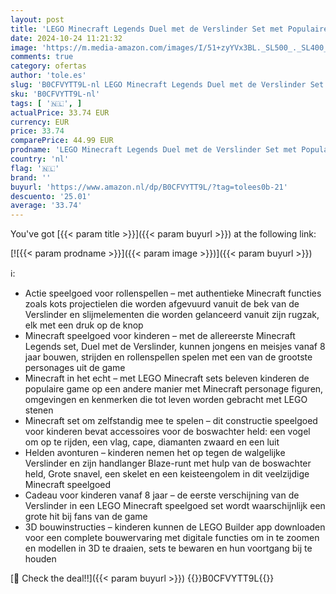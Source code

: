 ```yaml
---
layout: post
title: 'LEGO Minecraft Legends Duel met de Verslinder Set met Populaire Personages  Speelgoed met Helden voor Kinderen en Gamers  Cadeau voor Jongens en Meisjes vanaf 8 Jaar 21257'
date: 2024-10-24 11:21:32
image: 'https://m.media-amazon.com/images/I/51+zyYVx3BL._SL500_._SL400_.jpg'
comments: true
category: ofertas
author: 'tole.es'
slug: 'B0CFVYTT9L-nl LEGO Minecraft Legends Duel met de Verslinder Set met...'
sku: 'B0CFVYTT9L-nl'
tags: [ '🇳🇱', ]
actualPrice: 33.74 EUR
currency: EUR
price: 33.74
comparePrice: 44.99 EUR
prodname: 'LEGO Minecraft Legends Duel met de Verslinder Set met Populaire Personages  Speelgoed met Helden voor Kinderen en Gamers  Cadeau voor Jongens en Meisjes vanaf 8 Jaar 21257'
country: 'nl'
flag: '🇳🇱'
brand: ''
buyurl: 'https://www.amazon.nl/dp/B0CFVYTT9L/?tag=tolees0b-21'
descuento: '25.01'
average: '33.74'
---
```


You've got [{{< param title >}}]({{< param buyurl >}}) at the following link:

[![{{< param prodname >}}]({{< param image >}})]({{< param buyurl >}})

ℹ️:

- Actie speelgoed voor rollenspellen – met authentieke Minecraft functies zoals kots projectielen die worden afgevuurd vanuit de bek van de Verslinder en slijmelementen die worden gelanceerd vanuit zijn rugzak, elk met een druk op de knop
- Minecraft speelgoed voor kinderen – met de allereerste Minecraft Legends set, Duel met de Verslinder, kunnen jongens en meisjes vanaf 8 jaar bouwen, strijden en rollenspellen spelen met een van de grootste personages uit de game
- Minecraft in het echt – met LEGO Minecraft sets beleven kinderen de populaire game op een andere manier met Minecraft personage figuren, omgevingen en kenmerken die tot leven worden gebracht met LEGO stenen
- Minecraft set om zelfstandig mee te spelen – dit constructie speelgoed voor kinderen bevat accessoires voor de boswachter held: een vogel om op te rijden, een vlag, cape, diamanten zwaard en een luit
- Helden avonturen – kinderen nemen het op tegen de walgelijke Verslinder en zijn handlanger Blaze-runt met hulp van de boswachter held, Grote snavel, een skelet en een keisteengolem in dit veelzijdige Minecraft speelgoed
- Cadeau voor kinderen vanaf 8 jaar – de eerste verschijning van de Verslinder in een LEGO Minecraft speelgoed set wordt waarschijnlijk een grote hit bij fans van de game
- 3D bouwinstructies – kinderen kunnen de LEGO Builder app downloaden voor een complete bouwervaring met digitale functies om in te zoomen en modellen in 3D te draaien, sets te bewaren en hun voortgang bij te houden

[🛒 Check the deal!!]({{< param buyurl >}})
{{<world>}}B0CFVYTT9L{{</world>}}
